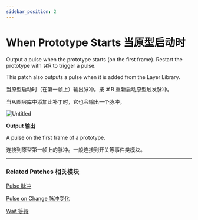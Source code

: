 ```yaml
---
sidebar_position: 2
---
```


# When Prototype Starts 当原型启动时

Output a pulse when the prototype starts (on the first frame). Restart the prototype with ⌘R to trigger a pulse.

This patch also outputs a pulse when it is added from the Layer Library.

当原型启动时（在第一帧上）输出脉冲。按 ⌘R 重新启动原型触发脉冲。

当从图层库中添加此补丁时，它也会输出一个脉冲。

![Untitled](https://s3.us-west-2.amazonaws.com/secure.notion-static.com/334ad516-d9ba-4900-9c8a-ee13cb86e3de/Untitled.png?X-Amz-Algorithm=AWS4-HMAC-SHA256&X-Amz-Content-Sha256=UNSIGNED-PAYLOAD&X-Amz-Credential=AKIAT73L2G45EIPT3X45%2F20220602%2Fus-west-2%2Fs3%2Faws4_request&X-Amz-Date=20220602T182754Z&X-Amz-Expires=86400&X-Amz-Signature=078b07b24cbe09d02aca0c061e0bce7bbe1b0b08d56e3e8f6bda3ab0dfc33716&X-Amz-SignedHeaders=host&response-content-disposition=filename%20%3D%22Untitled.png%22&x-id=GetObject)

**Output 输出**

A pulse on the first frame of a prototype.

连接到原型第一帧上的脉冲。一般连接到开关等事件类模块。

------

### Related Patches 相关模块

[Pulse 脉冲](https://www.notion.so/Pulse-ac15ab739fed400496866264e653095f)

[Pulse on Change 脉冲变化](https://www.notion.so/Pulse-on-Change-e3f5933f7eda432fb68934f7416fdb06)

[Wait 等待](https://www.notion.so/Wait-6f1674d3f8dc48299a11e12261ef991c)
